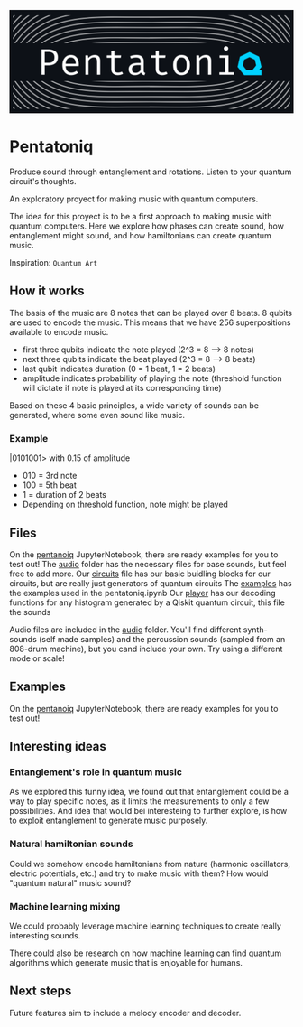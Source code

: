 ![pentatoniq logo](/media/logo2.png)

# Pentatoniq

Produce sound through entanglement and rotations. Listen to your quantum circuit's thoughts.

An exploratory proyect for making music with quantum computers.

The idea for this proyect is to be a first approach to making music with quantum computers. Here we explore how phases can create sound, how entanglement might sound, and how hamiltonians can create quantum music.

Inspiration: `Quantum Art`

## How it works

The basis of the music are 8 notes that can be played over 8 beats.
8 qubits are used to encode the music.
This means that we have 256 superpositions available to encode music.

- first three qubits indicate the note played (2^3 = 8 --> 8 notes)
- next three qubits indicate the beat played (2^3 = 8 --> 8 beats)
- last qubit indicates duration (0 = 1 beat, 1 = 2 beats)
- amplitude indicates probability of playing the note (threshold function will dictate if note is played at its corresponding time)

Based on these 4 basic principles, a wide variety of sounds can be generated, where some even sound like music.

### Example

|0101001> with 0.15 of amplitude

- 010 = 3rd note
- 100 = 5th beat
- 1 = duration of 2 beats
- Depending on threshold function, note might be played

## Files

On the [pentanoiq](/pentatoniq.ipynb) JupyterNotebook, there are ready examples for you to test out!
The [audio](/audio/) folder has the necessary files for base sounds, but feel free to add more.
Our [circuits](/circuits.py) file has our basic buidling blocks for our circuits, but are really just generators of quantum circuits
The [examples](/examples.py) has the examples used in the pentatoniq.ipynb
Our [player](/qplayer.py) has our decoding functions for any histogram generated by a Qiskit quantum circuit, this file the sounds

Audio files are included in the [audio](/audio/) folder. You'll find different synth-sounds (self made samples) and the percussion sounds (sampled from an 808-drum machine), but you cand include your own. Try using a different mode or scale!

## Examples

On the [pentanoiq](/pentatoniq.ipynb) JupyterNotebook, there are ready examples for you to test out!

## Interesting ideas

### Entanglement's role in quantum music

As we explored this funny idea, we found out that entanglement could be a way to play specific notes, as it limits the measurements to only a few possibilities. And idea that would bei interesteing to further explore, is how to exploit entanglement to generate music purposely.

### Natural hamiltonian sounds

Could we somehow encode hamiltonians from nature (harmonic oscillators, electric potentials, etc.) and try to make music with them? How would "quantum natural" music sound?

### Machine learning mixing

We could probably leverage machine learning techniques to create really interesting sounds.

There could also be research on how machine learning can find quantum algorithms which generate music that is enjoyable for humans.

## Next steps

Future features aim to include a melody encoder and decoder.
